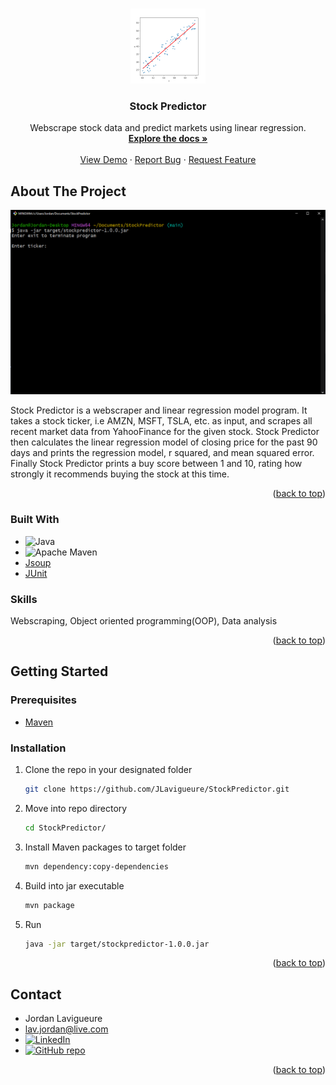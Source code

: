 <a name="readme-top"></a>

<br />
<div align="center">
  <a href="https://github.com/JLavigueure/StockPredictor">
    <img src="images/linearregression.png" alt="Logo" width="120" height="120">
  </a>

  <h3 align="center">Stock Predictor</h3>

  <p align="center">
    Webscrape stock data and predict markets using linear regression.
    <br />
    <a href="https://github.com/JLavigueure/StockPredictor"><strong>Explore the docs »</strong></a>
    <br />
    <br />
    <a href="https://github.com/JLavigueure/StockPredictor">View Demo</a>
    ·
    <a href="https://github.com/JLavigueure/StockPredictor/issues">Report Bug</a>
    ·
    <a href="https://github.com/JLavigueure/StockPredictor/issues">Request Feature</a>
  </p>
</div>

## About The Project

<div align="center">
  <a href="href="https://github.com/JLavigueure/StockPredictor">
    <img src="images/StockPredictorUsage.gif" alt="Stock chart" width="700">
  </a>
</div>

Stock Predictor is a webscraper and linear regression model program. It takes a stock ticker, i.e AMZN, MSFT, TSLA, etc. as input, and scrapes all recent market data from YahooFinance for the given stock. Stock Predictor then calculates the linear regression model of closing price for the past 90 days and prints the regression model, r squared, and mean squared error. Finally Stock Predictor prints a buy score between 1 and 10, rating how strongly it recommends buying the stock at this time.

<p align="right">(<a href="#readme-top">back to top</a>)</p>

### Built With

* ![Java](https://img.shields.io/badge/java-%23ED8B00.svg?style=for-the-badge&logo=openjdk&logoColor=white)
* ![Apache Maven](https://img.shields.io/badge/Apache%20Maven-C71A36?style=for-the-badge&logo=Apache%20Maven&logoColor=white)
* <a href="https://github.com/jhy/jsoup">Jsoup</a>
* <a href="https://github.com/junit-team">JUnit</a>

### Skills
Webscraping, Object oriented programming(OOP), Data analysis

<p align="right">(<a href="#readme-top">back to top</a>)</p>

<!-- GETTING STARTED -->
## Getting Started

### Prerequisites
* <a href="https://maven.apache.org/download.cgi">Maven</a>

### Installation
1. Clone the repo in your designated folder
   ```sh
   git clone https://github.com/JLavigueure/StockPredictor.git
   ```
2. Move into repo directory
   ```sh
   cd StockPredictor/
   ```
 3. Install Maven packages to target folder
    ```sh
    mvn dependency:copy-dependencies 
    ```
4. Build into jar executable
   ```sh
   mvn package
   ```
5. Run 
   ```sh
   java -jar target/stockpredictor-1.0.0.jar
   ```
<p align="right">(<a href="#readme-top">back to top</a>)</p>

<!-- CONTACT -->
## Contact

* Jordan Lavigueure
* lav.jordan@live.com
* <a href="https://www.linkedin.com/in/jordanlavigueure">
  <img src="https://img.shields.io/badge/LinkedIn-0077B5?style=for-the-badge&logo=linkedin&logoColor=white" alt="LinkedIn">
  </a>
* <a href="https://github.com/JLavigueure">
  <img src="https://img.shields.io/badge/GitHub-100000?style=for-the-badge&logo=github&logoColor=white" alt="GitHub repo">
  </a>



<p align="right">(<a href="#readme-top">back to top</a>)</p>
